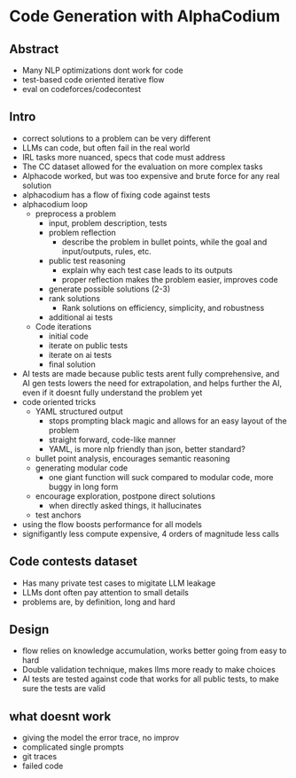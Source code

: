 # Code Generation with AlphaCodium

## Abstract
 - Many NLP optimizations dont work for code
 - test-based code oriented iterative flow
 - eval on codeforces/codecontest

## Intro
 - correct solutions to a problem can be very different
 - LLMs can code, but often fail in the real world
 - IRL tasks more nuanced, specs that code must address
 - The CC dataset allowed for the evaluation on more complex tasks
 - Alphacode worked, but was too expensive and brute force for any real solution
 - alphacodium has a flow of fixing code against tests 
 - alphacodium loop
    - preprocess a problem
        - input, problem description, tests
        - problem reflection
            - describe the problem in bullet points, while the goal and input/outputs, rules, etc.
        - public test reasoning
            - explain why each test case leads to its outputs
            - proper reflection makes the problem easier, improves code
        - generate possible solutions (2-3)
        - rank solutions
            - Rank solutions on efficiency, simplicity, and robustness
        - additional ai tests
     - Code iterations
        - initial code
        - iterate on public tests
        - iterate on ai tests
        - final solution
 - AI tests are made because public tests arent fully comprehensive, and AI gen tests lowers the need for extrapolation, and helps further the AI, even if it doesnt fully understand the problem yet
 - code oriented tricks
    - YAML structured output
        - stops prompting black magic and allows for an easy layout of the problem
        - straight forward, code-like manner
        - YAML, is more nlp friendly than json, better standard?
    - bullet point analysis, encourages semantic reasoning
    - generating modular code
        - one giant function will suck compared to modular code, more buggy in long form
    - encourage exploration, postpone direct solutions
        - when directly asked things, it hallucinates
    - test anchors
 - using the flow boosts performance for all models
 - signifigantly less compute expensive, 4 orders of magnitude less calls

## Code contests dataset
 - Has many private test cases to migitate LLM leakage
 - LLMs dont often pay attention to small details
 - problems are, by definition, long and hard

## Design
 - flow relies on knowledge accumulation, works better going from easy to hard
 - Double validation technique, makes llms more ready to make choices
 - AI tests are tested against code that works for all public tests, to make sure the tests are valid

## what doesnt work
 - giving the model the error trace, no improv
 - complicated single prompts 
 - git traces
 - failed code